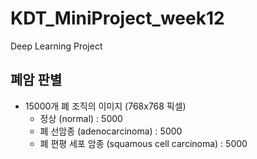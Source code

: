 # KDT_MiniProject_week12
Deep Learning Project

## 폐암 판별
- 15000개 폐 조직의 이미지 (768x768 픽셀)
    * 정상 (normal) : 5000
    * 폐 선암종 (adenocarcinoma) : 5000
    * 폐 편평 세포 암종 (squamous cell carcinoma) : 5000
